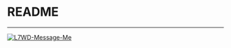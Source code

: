 # README

---

[![L7WD-Message-Me](https://pyheroku-badge.herokuapp.com/?app=l7wd-message-me)](https://l7wd-message-me.herokuapp.com/)
